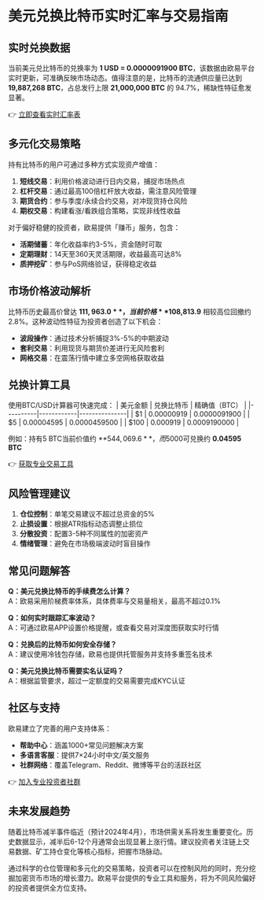 # 美元兑换比特币实时汇率与交易指南

## 实时兑换数据
当前美元兑比特币的兑换率为 **1 USD = 0.0000091900 BTC**，该数据由欧易平台实时更新，可准确反映市场动态。值得注意的是，比特币的流通供应量已达到 **19,887,268 BTC**，占总发行上限 **21,000,000 BTC** 的 94.7%，稀缺性特征愈发显著。

👉 [立即查看实时汇率表](https://bit.ly/okx_welcome)

## 多元化交易策略
持有比特币的用户可通过多种方式实现资产增值：
1. **短线交易**：利用价格波动进行日内交易，捕捉市场热点
2. **杠杆交易**：通过最高100倍杠杆放大收益，需注意风险管理
3. **期货合约**：参与季度/永续合约交易，对冲现货持仓风险
4. **期权交易**：构建看涨/看跌组合策略，实现非线性收益

对于偏好稳健的投资者，欧易提供「赚币」服务，包含：
- **活期储蓄**：年化收益率约3-5%，资金随时可取
- **定期理财**：14天至360天灵活期限，收益最高可达8%
- **质押挖矿**：参与PoS网络验证，获得稳定收益

## 市场价格波动解析
比特币历史最高价曾达 **$111,963.0**，当前价格 **$108,813.9** 相较高位回撤约2.8%。这种波动性特征为投资者创造了以下机会：
- **波段操作**：通过技术分析捕捉3%-5%的中期波动
- **套利交易**：利用现货与期货价差进行无风险套利
- **网格交易**：在震荡行情中建立多空网格获取收益

## 兑换计算工具
使用BTC/USD计算器可快速完成：
| 美元金额 | 兑换比特币 | 精确值（BTC） |
|----------|------------|---------------|
| $1       | 0.00000919 | 0.0000091900  |
| $5       | 0.00004595 | 0.0000459500  |
| $100     | 0.000919   | 0.0009190000  |

例如：持有5 BTC当前价值约 **$544,069.6**，而$5000可兑换约 **0.04595 BTC**

👉 [获取专业交易工具](https://bit.ly/okx_welcome)

## 风险管理建议
1. **仓位控制**：单笔交易建议不超过总资金的5%
2. **止损设置**：根据ATR指标动态调整止损位
3. **分散投资**：配置3-5种不同属性的加密资产
4. **情绪管理**：避免在市场极端波动时盲目操作

## 常见问题解答
**Q：美元兑换比特币的手续费怎么计算？**  
A：欧易采用阶梯费率体系，具体费率与交易量相关，最高不超过0.1%

**Q：如何实时跟踪汇率波动？**  
A：可通过欧易APP设置价格提醒，或查看交易对深度图获取实时行情

**Q：兑换后的比特币如何安全存储？**  
A：建议使用冷钱包存储，欧易也提供托管服务并支持多重签名技术

**Q：美元兑换比特币需要实名认证吗？**  
A：根据监管要求，超过一定额度的交易需要完成KYC认证

## 社区与支持
欧易建立了完善的用户支持体系：
- **帮助中心**：涵盖1000+常见问题解决方案
- **多语言客服**：提供7×24小时中文/英文服务
- **社群网络**：覆盖Telegram、Reddit、微博等平台的活跃社区

👉 [加入专业投资者社群](https://bit.ly/okx_welcome)

## 未来发展趋势
随着比特币减半事件临近（预计2024年4月），市场供需关系将发生重要变化。历史数据显示，减半后6-12个月通常会出现显著上涨行情。建议投资者关注链上交易数据、矿工持仓变化等核心指标，把握市场脉动。

通过科学的仓位管理和多元化的交易策略，投资者可以在控制风险的同时，充分挖掘加密货币市场的增长潜力。欧易平台提供的专业工具和服务，将为不同风险偏好的投资者提供全方位支持。